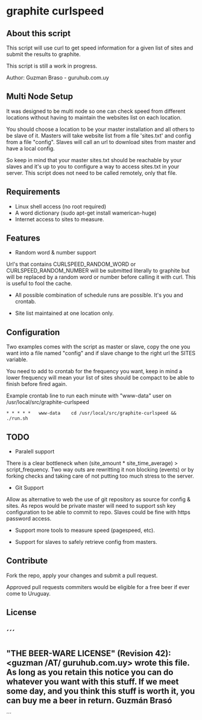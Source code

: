 graphite curlspeed
==================

About this script
------------------

This script will use curl to get speed information for a given list of
sites and submit the results to graphite.

This script is still a work in progress.

Author: Guzman Braso - guruhub.com.uy

Multi Node Setup
----------------

It was designed to be multi node so one can check speed from different
locations without having to maintain the websites list on each location.

You should choose a location to be your master installation and all others
to be slave of it. Masters will take website list from a file 'sites.txt'
and config from a file "config". Slaves will call an url to download sites
from master and have a local config.

So keep in mind that your master sites.txt should be reachable by your slaves 
and it's up to you to configure a way to access sites.txt in your server. 
This script does not need to be called remotely, only that file.

Requirements
------------
* Linux shell access (no root required)
* A word dictionary (sudo apt-get install wamerican-huge)
* Internet access to sites to measure.

Features
--------

* Random word & number support

Url's that contains CURLSPEED_RANDOM_WORD or CURLSPEED_RANDOM_NUMBER will
be submitted literally to graphite but will be replaced by a random word
or number before calling it with curl. This is useful to fool the cache.

* All possible combination of schedule runs are possible. It's you and crontab.

* Site list maintained at one location only.

Configuration
-------------

Two examples comes with the script as master or slave, copy the one
you want into a file named "config" and if slave change to the right
url the SITES variable. 

You need to add to crontab for the frequency you want, keep in mind a lower frequency
will mean your list of sites should be compact to be able to finish before fired again.

Example crontab line to run each minute with "www-data" user on /usr/local/src/graphite-curlspeed
```
* *	* * *	www-data	cd /usr/local/src/graphite-curlspeed && ./run.sh
```
 
TODO
----

* Paralell support

There is a clear bottleneck when (site_amount * site_time_average) > script_frequency.
Two way outs are rewritting it non blocking (events) or by forking checks and taking
care of not putting too much stress to the server.

* Git Support

Allow as alternative to web the use of git repository as source for config & sites.
As repos would be private master will need to support ssh key configuration to be able
to commit to repo. Slaves could be fine with https password access.

* Support more tools to measure speed (pagespeed, etc).

* Support for slaves to safely retrieve config from masters.

Contribute
----------

Fork the repo, apply your changes and submit a pull request. 

Approved pull requests commiters would be eligible for a free beer if ever come
to Uruguay.

License
-------

´´´
-----------------------------------------------------------------------------------
"THE BEER-WARE LICENSE" (Revision 42):
<guzman /AT/ guruhub.com.uy> wrote this file. As long as you retain this notice 
you can do whatever you want with this stuff. If we meet some day, and you think 
this stuff is worth it, you can buy me a beer in return. Guzmán Brasó
------------------------------------------------------------------------------------
´´´
